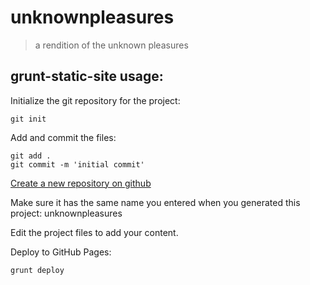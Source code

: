 # unknownpleasures
> a rendition of the unknown pleasures 

## grunt-static-site usage:
Initialize the git repository for the project:
```
git init
```

Add and commit the files:
```
git add .
git commit -m 'initial commit'
```

[Create a new repository on github](http://github.com/new)

Make sure it has the same name you entered when you generated this project: unknownpleasures

Edit the project files to add your content.

Deploy to GitHub Pages:
```
grunt deploy
```